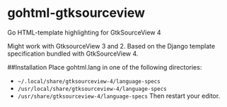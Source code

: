 # gohtml-gtksourceview
Go HTML-template highlighting for GtkSourceView 4

Might work with GtksourceView 3 and 2. Based on the Django template specification bundled with GtkSourceView 4.

##Installation
Place gohtml.lang in one of the following directories:
 * `~/.local/share/gtksourceview-4/language-specs`
 * `/usr/local/share/gtksourceview-4/language-specs`
 * `/usr/share/gtksourceview-4/language-specs`
Then restart your editor.
